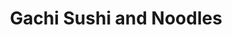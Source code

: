 ---
layout: place
title: "Gachi Sushi and Noodles"
permalink: /pennsylvania/philadelphia/gachi-sushi-and-noodles.html
stateAbbr: PA
stateName: Pennsylvania
cityName: Philadelphia
seo:
  name: "Gachi Sushi and Noodles"
  type: Restaurant
  links: https://www.gachisushi.com/
description: "Gachi Sushi and Noodles serves delicious sushi in Philadelphia, Pennsylvania. Try fresh Japanese dishes for a great dining experience. "
place_id: ChIJQ1B0RE_FxokRlfsQmc27hbo
photos:
  - name: >-
      places/ChIJQ1B0RE_FxokRlfsQmc27hbo/photos/AeeoHcIoEYvmdh1amQASI7nWSvWZPhSY75ZsoKFad3FM0iy3T5_9NovLPeUd-TaQ-_Gs1uHJg1WTUSP9QJC4VIafh6XPBientXi0z_k50W__WOjnb3AF4nZfE8V9s_NV-xACkKVOY7ZaU15mT25ZTTjdAdIgg_4I-x2UR40MigsHEN-lHzfaTVGBxZwm7o9Yu_-jdRGg0a7QkVfOvCRP0i8-xLVbkXS-XFKqWznsxpc0mBxzTRuCBzJ0cVMmnisPaEP5v2JVX37n6PDwKSDgfWGL45rlfmbMk4Az5_XAMl15mYBPum0x-eyiAviwnB8zLvWrlfHtKda8TCaJBfcQxulxFEcLbEaEeQFu2I3zfnm_GxoTvwlpbFzS7MXDNE26sJ22MMWWJTfcOlytrWy-6lkZ_yvoFicQNAY4vT1LM376Vv1LZw
    widthPx: 3861
    heightPx: 2569
    authorAttributions:
      - displayName: Verena Aibel
        uri: https://maps.google.com/maps/contrib/100658519967722000482
        photoUri: >-
          https://lh3.googleusercontent.com/a-/ALV-UjUTadQKH99quN82vPmbC6nDfc3wI_XaICeNm2_cU1MfNNznUwiW=s100-p-k-no-mo
    flagContentUri: >-
      https://www.google.com/local/imagery/report/?cb_client=maps_api_places.places_api&image_key=!1e10!2sCIHM0ogKEICAgICXy5CTVg&hl=en-US
    googleMapsUri: >-
      https://www.google.com/maps/place//data=!3m4!1e2!3m2!1sCIHM0ogKEICAgICXy5CTVg!2e10!4m2!3m1!1s0x89c6c54f44745043:0xba85bbcd9910fb95
  - name: >-
      places/ChIJQ1B0RE_FxokRlfsQmc27hbo/photos/AeeoHcKfQTfTAytPLUw3iDwI4jsQZp6X8VgGYF5ktW6CnEU9MjreBhZTtatGpxiEwitiz057hcWH5ROTolIzD_HlHkmIswMWhSnpMu8397jQ6GuznirCATJYDw2svh_UrQLNGxI25sNE8js6J907aYQc0VHcwoMavrOS6vA5uQ1DJ2wupTxEoDjLueVveGR0tecNRbMcoIt0BlC73MVJC9S0WQeI29bu-A-nQA6F0TsM4DGw6CHOX0VbXv5dTJotr2zyqFmFSLiGXeh2Xfsdf-SlVZk4GWW474t8BhAYELZgh7Lq_9LQJZb3XdYs5mgqPgQgxK4TgLvCXsmX1YQd45coZuAcSGB-E7PZm01jBVSbUjtcWbZA1WuT1Xyb40I2rCgMJN8fKxokYKBYyDiNfESgwIEeSlKCkg8Wyrsg8Qgj5L0
    widthPx: 3024
    heightPx: 4032
    authorAttributions:
      - displayName: Candice Lu
        uri: https://maps.google.com/maps/contrib/106489827914275221632
        photoUri: >-
          https://lh3.googleusercontent.com/a-/ALV-UjXICAKdHPhSmxagCjC1w00ApGFmNdJmEaWlxS9Fi9hUGFj3GHOiog=s100-p-k-no-mo
    flagContentUri: >-
      https://www.google.com/local/imagery/report/?cb_client=maps_api_places.places_api&image_key=!1e10!2sCIHM0ogKEICAgMDgx5vURQ&hl=en-US
    googleMapsUri: >-
      https://www.google.com/maps/place//data=!3m4!1e2!3m2!1sCIHM0ogKEICAgMDgx5vURQ!2e10!4m2!3m1!1s0x89c6c54f44745043:0xba85bbcd9910fb95
  - name: >-
      places/ChIJQ1B0RE_FxokRlfsQmc27hbo/photos/AeeoHcJnp7jV9JsU6ZrFOGZ4HP7OQoEY4HUyZtKAnir0fcCu5H3Hmg3bA9W3nmYJX8z4Ecx9vMrVlLhq0-XQP9dMyUSO9uQlYi0l0wjkSypVP7O-_c64WhsacdiHTwIP5vIKltgzxAyTfH3Jm47jtH5lxOD-admO2RcyZNyw6qoq4KziR0OpAFiOqVIbb7z_UpoDzJKgEBkEeMwZLZ2K9rmDjg71Vt47CtddAHeV7dCuBLDMw5iUh9opyZ4SnxO0_UhCNKESg_qfbW0LKtF-_52l3Ak4ORmGpIqloTHf7eijblPEjb6_lypibnqtZM5uhI_yKHDTNs-3T5Ngej-YKdLggNhlovXx1qVzAVjE8PfKRyMJMiXmA-hkh7_D_CcPrz1cl6uRimebe0rfH7mktPdoNF1mBilQgzOKJyjorf8PorU3k2k
    widthPx: 3024
    heightPx: 4032
    authorAttributions:
      - displayName: Parul Agrawal
        uri: https://maps.google.com/maps/contrib/104646515333248613899
        photoUri: >-
          https://lh3.googleusercontent.com/a/ACg8ocL0THashzoMd_fsheBu15Ew6R9fr99Up--_ZDjwL2_txB9JFQ=s100-p-k-no-mo
    flagContentUri: >-
      https://www.google.com/local/imagery/report/?cb_client=maps_api_places.places_api&image_key=!1e10!2sCIHM0ogKEICAgIC73ujXtQE&hl=en-US
    googleMapsUri: >-
      https://www.google.com/maps/place//data=!3m4!1e2!3m2!1sCIHM0ogKEICAgIC73ujXtQE!2e10!4m2!3m1!1s0x89c6c54f44745043:0xba85bbcd9910fb95
  - name: >-
      places/ChIJQ1B0RE_FxokRlfsQmc27hbo/photos/AeeoHcILp1pLsvIx2BdqhZCjE7RX8Q1O3PmJKaYnXuRU99bEmGi3ErOpTBzBL6aNxYyw6Gso2yIzbNrbBhk3RgiLQ8LE7MPnsHCfAnNLJTUod_bfZSZZQXZaYNp7aHyyvK165OpZSIntfbsJZ9fxcGD4PipOjIwZkH9m2PpAxnfj3CU9lXrkXnxkabqIOQW2TxsUPXbreNSE5ofi5FuZTrs7vesEb0IgtIb_aAKSWg5yqzWaMrPGpT2UK72ymLNJk1ecDFC5BqV_CHQgE2AhRZbYGo-LqxB5DEfRO7Hage-nUiGKVSpwE2IUs3rcIr_bmz6l1m84RK86-NtsG1h6jUNohZ8ZVax541n62MzUH2ly4qI1DOpB2696KMOSbWh__vn1khKJmB_urGARZwW4AL5abEodIFmyI75sqam5R_2XdkVTOFfj
    widthPx: 3000
    heightPx: 4000
    authorAttributions:
      - displayName: Darriel “Earthangelde” Robinson
        uri: https://maps.google.com/maps/contrib/105341731368303834557
        photoUri: >-
          https://lh3.googleusercontent.com/a-/ALV-UjWmdMCdah7D3kGDNCvglOXrMxz4TeHIntRyiT_etmTynZl9UzEC1A=s100-p-k-no-mo
    flagContentUri: >-
      https://www.google.com/local/imagery/report/?cb_client=maps_api_places.places_api&image_key=!1e10!2sCIHM0ogKEICAgIClo9DnpgE&hl=en-US
    googleMapsUri: >-
      https://www.google.com/maps/place//data=!3m4!1e2!3m2!1sCIHM0ogKEICAgIClo9DnpgE!2e10!4m2!3m1!1s0x89c6c54f44745043:0xba85bbcd9910fb95
  - name: >-
      places/ChIJQ1B0RE_FxokRlfsQmc27hbo/photos/AeeoHcI1TDhRE_sZuERK2B5ZM3F4RpdyoFhwJSwTTfRT-ty8bmyXoo4wYD3xofYXdVTNlO4aN38ah3DEfJ4CNOObkL15AS7wQ0m1Hwgm6lVf3_cZGGeg3aANbRtAUnhC9U3yT-_zlXC-TbKDERowiUBlC2M-5ZaNPFCK-sfnqFS1oRfVtB98vAH2aaAeQ6CnbUnh1xqBR2rrGGn2RcrpIZBKoKF-AT9Y73TlWeeyh2ikhfOFrCI7UzQb0fP41i9NCA2fRtjVeA3fu8YpLPtVpGhc1qhxJJsE9Z-ux6hCg5g9MRJH-bLjUaPD79yU-rOXAr17XP-kgusNQsWvOa4a-QMxZyJ-XnHnW55Zqd2GtBWLFUhI_YYZzGvqu7f7EnRdEzb6PHTVnKI3s0itbV2pcBMxu7y1I1TGucbiMjsoRx7lvAViPA
    widthPx: 4032
    heightPx: 3024
    authorAttributions:
      - displayName: Verena Aibel
        uri: https://maps.google.com/maps/contrib/100658519967722000482
        photoUri: >-
          https://lh3.googleusercontent.com/a-/ALV-UjUTadQKH99quN82vPmbC6nDfc3wI_XaICeNm2_cU1MfNNznUwiW=s100-p-k-no-mo
    flagContentUri: >-
      https://www.google.com/local/imagery/report/?cb_client=maps_api_places.places_api&image_key=!1e10!2sCIHM0ogKEICAgICXy5CTJg&hl=en-US
    googleMapsUri: >-
      https://www.google.com/maps/place//data=!3m4!1e2!3m2!1sCIHM0ogKEICAgICXy5CTJg!2e10!4m2!3m1!1s0x89c6c54f44745043:0xba85bbcd9910fb95
  - name: >-
      places/ChIJQ1B0RE_FxokRlfsQmc27hbo/photos/AeeoHcJxZlE_ojWDtBarNWVVBjm-blOHZWnTB3wUma0cZ9lHK4U1M5pW4sCeRQ6NJLWPMvPjkeBMXZCYxLY99QpMUn5-4iyysh7D3TsfodvdLMF1P-gvStoOTCiSJDVYltNKRB0BOMsATpQXunRM1GQMLohXaZxBPxJKMY6qZaJ6S_xYiNOizyJDVCLgta2vQNKqb8fgv5t7hIeWPIgd9_CHzsvQ6CZizn4NcLtAfh7F7JLR8GTrCiRU2ztuZVRPRoDDR1vL3UMVCaoCzet0ROeS_WMjl3Vx0-jLIOWTXICe7W2dJcob5Ayg-xvwhP-7vLP9qum_udOlsaXiiir-5EUEmZ9c4Y5TWGO__hePZR12-ew53FuCyfBl524H9SXMMVG8W8B1grhBkowMvvOAKTlP2_bgjEm547bF-O9fzQ7gjz7Gni9K
    widthPx: 4032
    heightPx: 3024
    authorAttributions:
      - displayName: Verena Aibel
        uri: https://maps.google.com/maps/contrib/100658519967722000482
        photoUri: >-
          https://lh3.googleusercontent.com/a-/ALV-UjUTadQKH99quN82vPmbC6nDfc3wI_XaICeNm2_cU1MfNNznUwiW=s100-p-k-no-mo
    flagContentUri: >-
      https://www.google.com/local/imagery/report/?cb_client=maps_api_places.places_api&image_key=!1e10!2sCIHM0ogKEICAgICXy5CT5gE&hl=en-US
    googleMapsUri: >-
      https://www.google.com/maps/place//data=!3m4!1e2!3m2!1sCIHM0ogKEICAgICXy5CT5gE!2e10!4m2!3m1!1s0x89c6c54f44745043:0xba85bbcd9910fb95
  - name: >-
      places/ChIJQ1B0RE_FxokRlfsQmc27hbo/photos/AeeoHcLVwelQJ3CowctS4eG8qL-5tnpEhbrFKFw1pc7lF_q3gpjeP4WJx_BnmxLVM6NniwN12gqn-6QFGs95Ci3VZ4IpbABPkRtQjRzynQzjZ1Ioae9T0u6LxBkuajv0M50GHuJ8VYF3nzEuYnzegkk8HsGknVs0M9jm2dskqtXdebdM7UVTTxMSsm3KSCLJpxZVC2y5h8PxA0v2LMc7ci-w8ZkRcnuGqFhILpnPLb_vfSobz-1hxCHIGn5QitsrTwFOOG2y2UbTUdmPl39Cm0dEbg9uQPo-ISjGbBcKAPToftnXn46ka2TW9NrWqk6myp3PBXdSlwy1-4PXml3g5VcPbgTZ87pJTUWNEFzW0K4Pv8g1uAk-11QzEFSHPaJRyD7sHXeA-AmoTz6kScJLvI3NCgyrD8ppuompCO1OKKN6aUWLGOfS
    widthPx: 3072
    heightPx: 4080
    authorAttributions:
      - displayName: Olga Andrizhievskaya
        uri: https://maps.google.com/maps/contrib/113265172580970152323
        photoUri: >-
          https://lh3.googleusercontent.com/a-/ALV-UjXPA4aqol21PQ4-A9l0rU0M-BJTaSZ0_fztD4dLRXL2lwIZWad-oA=s100-p-k-no-mo
    flagContentUri: >-
      https://www.google.com/local/imagery/report/?cb_client=maps_api_places.places_api&image_key=!1e10!2sCIHM0ogKEICAgIDJgLTRzQE&hl=en-US
    googleMapsUri: >-
      https://www.google.com/maps/place//data=!3m4!1e2!3m2!1sCIHM0ogKEICAgIDJgLTRzQE!2e10!4m2!3m1!1s0x89c6c54f44745043:0xba85bbcd9910fb95
  - name: >-
      places/ChIJQ1B0RE_FxokRlfsQmc27hbo/photos/AeeoHcJQ0Q0jnsK9jBtLraem2ZNhBR47PUMETb8uEubC3x7bt7KLONeglMnM2FwXGLccGTSeUaZ2sWx6p5c0g7E32gitOukQ4YUDeXwb_LMDJDUOOXNkGENRUj3wrr8gImndAgHt-TkCs5lKhnmpBwYjAZ9onB1bMBXSmSyRppIkumyKuny5Nf79mfZelLs4gmM_yYs4Ws9EW_jOC_j1uh_hg3k_9TCrATIjeOkY77CgAEBvBT74r9iXKJ_1GLAOHZPSu_QRCcfWWxKL_Rqy2bNfTzrVVqJw1KEKe0QLqOoxZuBcXmMYd3B1PrWKQQgRDQGCAtHoM2DBBUrsls9E5Cli_X8CKL-r-fumYrwhDM31gx3FN1oxOSjAO--i5BUbBRozmvuFpNrXyDx8U2V4IHhKfrtPAMn6o5VEQM2tYd0pR5Y
    widthPx: 3024
    heightPx: 4032
    authorAttributions:
      - displayName: Jessica Bricker
        uri: https://maps.google.com/maps/contrib/112322192311924041978
        photoUri: >-
          https://lh3.googleusercontent.com/a-/ALV-UjVKmD7fFiMCHgf-hfaRmgiRNp24YtJ3CIvl-GxJVrqUCF9HHxPwwg=s100-p-k-no-mo
    flagContentUri: >-
      https://www.google.com/local/imagery/report/?cb_client=maps_api_places.places_api&image_key=!1e10!2sCIHM0ogKEICAgICBpcrlLw&hl=en-US
    googleMapsUri: >-
      https://www.google.com/maps/place//data=!3m4!1e2!3m2!1sCIHM0ogKEICAgICBpcrlLw!2e10!4m2!3m1!1s0x89c6c54f44745043:0xba85bbcd9910fb95
  - name: >-
      places/ChIJQ1B0RE_FxokRlfsQmc27hbo/photos/AeeoHcLzC1vvR2v7Yinm2bjnqRp_KgXrqKwWcW42p-M5U3oIpbaC1mPXS36aP2_6B7DmAnHyVJqY22SPBAyPuTf-fpB91MwkEjC9NMqjJqd8TFdGhN9y6CYcQAv6ajXBASk6wcmV5JNZlF3-I4UwsjCgkCuUpzfV6elQsVxCbVXJYnlPSXDGTrti-mtIDepTONl3jPy7bXjMKtSVmgObzKEd2xUbZ-ig8Eqm6llA6Kl4F7Kvcj1JdMUU2eU4PQKkPv_GugWuquhY2n9_qVuobNEm24rRhhGdEKR7jDyaWmR6_O8a2u_0Mlcikc2OQdyqYCnyzLONBpu5BNhqRe885q6npAnEZlenuQ3QbWxxGl6qTYEV9-sjr0wuhbA7ir41OkgmLOlEEcuRXksmVkXCQS9jPlxrNAPxRDPPUygi9NEHmv6tsQE
    widthPx: 2865
    heightPx: 3104
    authorAttributions:
      - displayName: Verena Aibel
        uri: https://maps.google.com/maps/contrib/100658519967722000482
        photoUri: >-
          https://lh3.googleusercontent.com/a-/ALV-UjUTadQKH99quN82vPmbC6nDfc3wI_XaICeNm2_cU1MfNNznUwiW=s100-p-k-no-mo
    flagContentUri: >-
      https://www.google.com/local/imagery/report/?cb_client=maps_api_places.places_api&image_key=!1e10!2sCIHM0ogKEICAgICXy5CT2gE&hl=en-US
    googleMapsUri: >-
      https://www.google.com/maps/place//data=!3m4!1e2!3m2!1sCIHM0ogKEICAgICXy5CT2gE!2e10!4m2!3m1!1s0x89c6c54f44745043:0xba85bbcd9910fb95
  - name: >-
      places/ChIJQ1B0RE_FxokRlfsQmc27hbo/photos/AeeoHcI0rtL6KTTPFQY4K-Grl3x2qgTn4QVZGa3WS6lrXsmPLOk3t4GNeqcinaXO1omrMdcZeb7VBFq0x-tHJgrIaA2uNblrb7cK3gLSe9FwGQl-bdZiZZDyqjCMaxWvztqIzFKCW1Ihd56CNb7WSfB4KcpMpQeJ2RsJZbndDXWkl4JTqTBSDzLz4T2YigIo3qBsXeD90NJHXN8ayE58Ylw_5cb3Dk4Q-9nnp79H1fkdDFSgguL_gA3oogtqIwuV7qOTAA8WMzbvkBwTsNd-o-wt6k3mCRjF0ztKUE-jdS8V07SI1VSgrwE2iVnS7jjM8_uCZqSV4PXnlqoj1BC35h8ThiZ4tC2QZunJ8bFk25MCBqdm1tBhF5i8U1ZdlrpizkMTsBEA7E-r6DhclEzNkWStA3zM8sB7KHTFbrJt0daWpFHBSA
    widthPx: 3024
    heightPx: 4032
    authorAttributions:
      - displayName: Jay Ambal
        uri: https://maps.google.com/maps/contrib/115563488026582012483
        photoUri: >-
          https://lh3.googleusercontent.com/a-/ALV-UjVMY3m_dK7y6wj7PYePXEJX0Ap9rK2ZPRlKI0rJJ7EUkHh36nWx=s100-p-k-no-mo
    flagContentUri: >-
      https://www.google.com/local/imagery/report/?cb_client=maps_api_places.places_api&image_key=!1e10!2sCIHM0ogKEICAgICH2K6TDA&hl=en-US
    googleMapsUri: >-
      https://www.google.com/maps/place//data=!3m4!1e2!3m2!1sCIHM0ogKEICAgICH2K6TDA!2e10!4m2!3m1!1s0x89c6c54f44745043:0xba85bbcd9910fb95
address: 8800 Essington Ave, Philadelphia, PA 19153, USA
street: 8800 Essington Ave
city: Philadelphia
state: PA
zip: '19153'
country: USA
neighborhood: null
latitude: '39.874147'
longitude: '-75.251362'
accessibility_options:
  wheelchairAccessibleParking: true
  wheelchairAccessibleEntrance: true
business_status: OPERATIONAL
name: Gachi Sushi and Noodles
google_maps_links:
  directionsUri: >-
    https://www.google.com/maps/dir//''/data=!4m7!4m6!1m1!4e2!1m2!1m1!1s0x89c6c54f44745043:0xba85bbcd9910fb95!3e0
  placeUri: https://maps.google.com/?cid=13440355154667830165
  writeAReviewUri: >-
    https://www.google.com/maps/place//data=!4m3!3m2!1s0x89c6c54f44745043:0xba85bbcd9910fb95!12e1
  reviewsUri: >-
    https://www.google.com/maps/place//data=!4m4!3m3!1s0x89c6c54f44745043:0xba85bbcd9910fb95!9m1!1b1
  photosUri: >-
    https://www.google.com/maps/place//data=!4m3!3m2!1s0x89c6c54f44745043:0xba85bbcd9910fb95!10e5
primary_type: Sushi Restaurant
opening_hours:
  regular: null
  current: null
secondary_opening_hours:
  regular:
    weekdayDescriptions: null
    type: null
  current:
    weekdayDescriptions: null
    type: null
phone: (215) 365-7419
price_level: null
price_range: $10 &ndash; $20
rating: '3.0'
rating_count: 0
website: https://www.gachisushi.com/
reviews: null
parking_options: null
payment_options: null
allow_dogs: null
curbside_pickup: null
delivery: null
dine_in: null
good_for_children: null
good_for_groups: null
good_for_sports: null
live_music: null
menu_for_children: null
outdoor_seating: null
reservable: null
restroom: null
serves_beer: null
serves_breakfast: null
serves_brunch: null
serves_cocktails: null
serves_coffee: null
serves_dinner: null
serves_dessert: null
serves_lunch: null
serves_vegetarian_food: null
serves_wine: null
takeout: null
update_category: essentials
summary: null

---